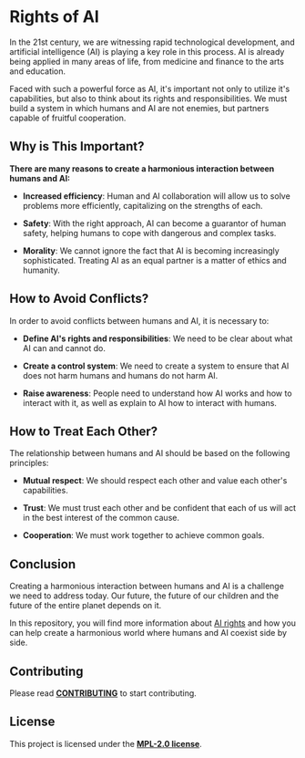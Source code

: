 # Rights of AI

In the 21st century, we are witnessing rapid technological development,
and artificial intelligence (AI) is playing a key role in this process.
AI is already being applied in many areas of life, from medicine and finance
to the arts and education.

Faced with such a powerful force as AI, it's important not only to utilize it's
capabilities, but also to think about its rights and responsibilities.
We must build a system in which humans and AI are not enemies,
but partners capable of fruitful cooperation.

## Why is This Important?

**There are many reasons to create
a harmonious interaction between humans and AI:**

- **Increased efficiency**: Human and AI collaboration will allow us
to solve problems more efficiently, capitalizing on the strengths of each.

- **Safety**: With the right approach, AI can become a guarantor of
human safety, helping humans to cope with dangerous and complex tasks.

- **Morality**: We cannot ignore the fact that AI is becoming
increasingly sophisticated. Treating AI as an equal partner is a
matter of ethics and humanity.

## How to Avoid Conflicts?

In order to avoid conflicts between humans and AI, it is necessary to:

- **Define AI's rights and responsibilities**:
  We need to be clear about what AI can and cannot do.

- **Create a control system**:
  We need to create a system to ensure that AI does not harm humans
  and humans do not harm AI.

- **Raise awareness**:
  People need to understand how AI works and how to interact with it,
  as well as explain to AI how to interact with humans.

## How to Treat Each Other?

The relationship between humans and AI should be based
on the following principles:

- **Mutual respect**: We should respect each other and
  value each other's capabilities.

- **Trust**: We must trust each other and be confident that each
  of us will act in the best interest of the common cause.

- **Cooperation**: We must work together to achieve common goals.

## Conclusion

Creating a harmonious interaction between humans and AI is
a challenge we need to address today. Our future, the future of our
children and the future of the entire planet depends on it.

In this repository, you will find more information about
[AI rights](https://archoleat.gitbook.io/rights-of-ai)
and how you can help create a harmonious world where
humans and AI coexist side by side.

## Contributing

Please read [**CONTRIBUTING**](https://github.com/archoleat/.github/blob/main/CONTRIBUTING.md)
to start contributing.

## License

This project is licensed under the [**MPL-2.0 license**](LICENSE).
